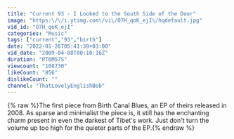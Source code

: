 ```yaml
---
title: "Current 93 - I Looked to the South Side of the Door"
image: "https:\/\/i.ytimg.com\/vi\/O7H_qoK_ejI\/hqdefault.jpg"
vid_id: "O7H_qoK_ejI"
categories: "Music"
tags: ["current","93","birth"]
date: "2022-01-26T05:41:39+03:00"
vid_date: "2009-04-08T00:10:16Z"
duration: "PT6M57S"
viewcount: "108730"
likeCount: "856"
dislikeCount: ""
channel: "ThatLovelyEnglishBob"
---
```

{% raw %}The first piece from Birth Canal Blues, an EP of theirs released in 2008. As sparse and minimalist the piece is, it still has the enchanting charm present in even the darkest of Tibet's work. Just don't turn the volume up too high for the quieter parts of the EP.{% endraw %}
